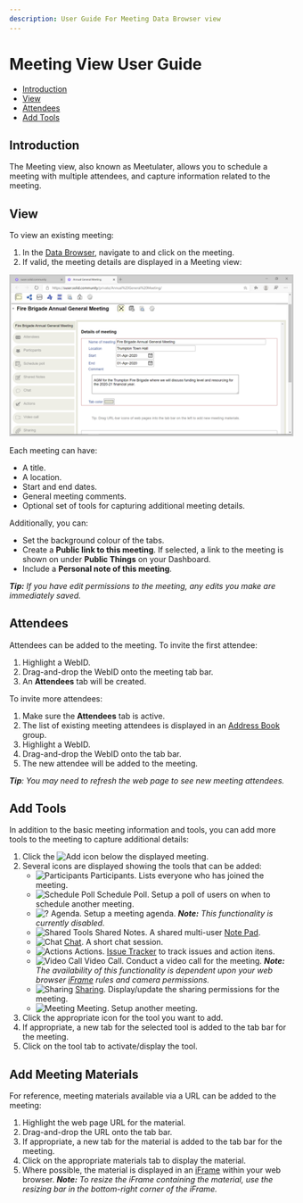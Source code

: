 ```yaml
---
description: User Guide For Meeting Data Browser view
---
```


# Meeting View User Guide

- [Introduction](#introduction)
- [View](#view)
- [Attendees](#attendees)
- [Add Tools](#add-tools)

## Introduction
The Meeting view, also known as Meetulater, allows you to schedule a meeting with multiple attendees, and capture information related to the meeting.

## View
To view an existing meeting:
1. In the [Data Browser](https://github.com/solid/userguide/README.md), navigate to and click on the meeting.
3. If valid, the meeting details are displayed in a Meeting view:

<img src="Meeting_View.png" alt="Meeting (Meetulater)" width="1024" style="border: 1; border-style:solid; border-color: rgb(200,200,200)">

Each meeting can have:
- A title.
- A location.
- Start and end dates.
- General meeting comments.
- Optional set of tools for capturing additional meeting details.

Additionally, you can:
- Set the background colour of the tabs.
- Create a **Public link to this meeting**. If selected, a link to the meeting is shown on under **Public Things** on your Dashboard.
- Include a **Personal note of this meeting**.

_**Tip:** If you have edit permissions to the meeting, any edits you make are immediately saved._

## Attendees
Attendees can be added to the meeting. To invite the first attendee:
1. Highlight a WebID.
2. Drag-and-drop the WebID onto the meeting tab bar.
3. An **Attendees** tab will be created.

To invite more attendees:
1. Make sure the **Attendees** tab is active.
2. The list of existing meeting attendees is displayed in an [Address Book](https://github.com/solid/userguide/blob/master/views/addressbook/userguide.md) group.
2. Highlight a WebID.
3. Drag-and-drop the WebID onto the tab bar.
4. The new attendee will be added to the meeting.

_**Tip**: You may need to refresh the web page to see new meeting attendees._

## Add Tools
In addition to the basic meeting information and tools, you can add more tools to the meeting to capture additional details:
1. Click the <img src="https://solid.github.io/solid-ui/src/icons/noun_19460_green.svg" alt="Add" width="16"> icon below the displayed meeting.
2. Several icons are displayed showing the tools that can be added:
    - <img src="https://solid.github.io/solid-ui/src/icons/noun_339237.svg" alt="Participants" width="16"> Participants. Lists everyone who has joined the meeting.
    - <img src="https://solid.github.io/solid-ui/src/icons/noun_346777.svg" alt="Schedule Poll" width="16"> Schedule Poll. Setup a poll of users on when to schedule another meeting.
    - <img src="https://solid.github.io/solid-ui/src/icons/noun_48218.svg" alt="?" width="16"> Agenda. Setup a meeting agenda. _**Note:** This functionality is currently disabled._
    - <img src="https://solid.github.io/solid-ui/src/icons/noun_79217.svg" alt="Shared Tools" width="16"> Shared Notes. A shared multi-user [Note Pad](https://github.com/solid/userguide/blob/master/views/views/notepad/userguide.md).
    - <img src="https://solid.github.io/solid-ui/src/icons/noun_346319.svg" alt="Chat" width="16"> [Chat](https://github.com/solid/userguide/blob/master/views/chat/userguide.md). A short chat session. 
    - <img src="https://solid.github.io/solid-ui/src/icons/noun_17020.svg" alt="Actions" width="16"> Actions. [Issue Tracker](https://github.com/solid/issue-pane/blob/master/README.md) to track issues and action itens.
    - <img src="https://solid.github.io/solid-ui/src/icons/noun_260227.svg" alt="Video Call" width="16"> Video Call. Conduct a video call for the meeting. _**Note:** The availability of this functionality is dependent upon your web browser [iFrame](https://www.w3.org/TR/2011/WD-html5-20110525/the-iframe-element.html#the-iframe-element) rules and camera permissions._
    - <img src="https://solid.github.io/solid-ui/src/icons/noun_123691.svg" alt="Sharing" width="16"> [Sharing](https://github.com/solid/userguide/blob/master/views/sharing/userguide.md). Display/update the sharing permissions for the meeting.
    - <img src="https://solid.github.io/solid-ui/src/icons/noun_66617.svg" alt="Meeting" width="16"> Meeting. Setup another meeting.
3. Click the appropriate icon for the tool you want to add.
4. If appropriate, a new tab for the selected tool is added to the tab bar for the meeting.
5. Click on the tool tab to activate/display the tool.

## Add Meeting Materials
For reference, meeting materials available via a URL can be added to the meeting:
1. Highlight the web page URL for the material.
2. Drag-and-drop the URL onto the tab bar.
3. If appropriate, a new tab for the material is added to the tab bar for the meeting.
4. Click on the appropriate materials tab to display the material.
5. Where possible, the material is displayed in an [iFrame](https://www.w3.org/TR/2011/WD-html5-20110525/the-iframe-element.html#the-iframe-element) within your web browser. _**Note:** To resize the iFrame containing the material, use the resizing bar in the bottom-right corner of the iFrame._